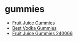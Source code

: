# gummies

 * [Fruit Juice Gummies](../../index/f/fruit-juice-gummies-240066.json)
 * [Best Vodka Gummies](../../index/b/best-vodka-gummies.json)
 * [Fruit Juice Gummies 240066](../../index/f/fruit-juice-gummies-240066.json)
